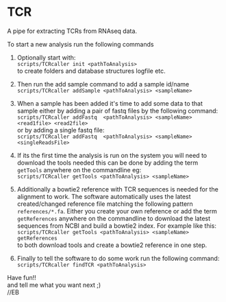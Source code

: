 # TCR
A pipe for extracting TCRs from RNAseq data.  

To start a new analysis run the following commands

1. Optionally start with:  
 `scripts/TCRcaller init <pathToAnalysis>`  
to create folders and database structures logfile etc.

2. Then run the add sample command to add a sample id/name
 `scripts/TCRcaller addSample <pathToAnalysis> <sampleName>`  

3. When a sample has been added it's time to add some data to that sample either by adding a pair of fastq files by the following command:
`scripts/TCRcaller addFastq  <pathToAnalysis> <sampleName> <read1file> <read2file>`  
or by adding a single fastq file:  
`scripts/TCRcaller addFastq  <pathToAnalysis> <sampleName> <singleReadsFile>` 

4. If its the first time the analysis is run on the system you will need to download the tools needed this can be done by adding the term `getTools` anywhere on the commandline eg:  
`scripts/TCRcaller getTools <pathToAnalysis> <sampleName>`

5. Additionally a bowtie2 reference with TCR sequences is needed for the alignment to work. The software automatically uses the latest created/changed reference file matching the following pattern `references/*.fa`. Either you create your own reference or add the term `getReferences` anywhere on the commandline to download the latest sequences from NCBI and build a bowtie2 index. For example like this:  
`scripts/TCRcaller getTools <pathToAnalysis> <sampleName> getReferences`  
to both download tools and create a bowtie2 reference in one step.

6. Finally to tell the software to do some work run the following command:  
`scripts/TCRcaller findTCR <pathToAnalysis>`

Have fun!!  
and tell me what you want next ;)  
//EB